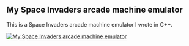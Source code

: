 ## My Space Invaders arcade machine emulator

This is a Space Invaders arcade machine emulator I wrote in C++.

[![My Space Invaders arcade machine emulator](https://markdown-videos-api.jorgenkh.no/url?url=https%3A%2F%2Fwww.youtube.com%2Fwatch%3Fv%3DZoTuTtdUDEg)](https://www.youtube.com/watch?v=ZoTuTtdUDEg)

